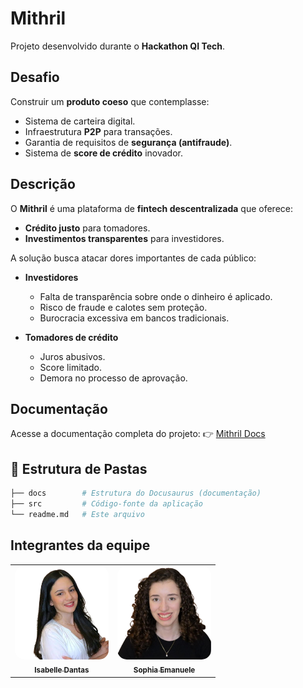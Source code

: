 # Mithril

Projeto desenvolvido durante o **Hackathon QI Tech**.

## Desafio

Construir um **produto coeso** que contemplasse:

* Sistema de carteira digital.
* Infraestrutura **P2P** para transações.
* Garantia de requisitos de **segurança (antifraude)**.
* Sistema de **score de crédito** inovador.

## Descrição

O **Mithril** é uma plataforma de **fintech descentralizada** que oferece:

* **Crédito justo** para tomadores.
* **Investimentos transparentes** para investidores.

A solução busca atacar dores importantes de cada público:

* **Investidores**

  * Falta de transparência sobre onde o dinheiro é aplicado.
  * Risco de fraude e calotes sem proteção.
  * Burocracia excessiva em bancos tradicionais.

* **Tomadores de crédito**

  * Juros abusivos.
  * Score limitado.
  * Demora no processo de aprovação.

## Documentação

Acesse a documentação completa do projeto:
👉 [Mithril Docs](https://sophisenne.github.io/Mithril/)

## 📂 Estrutura de Pastas

```bash
├── docs        # Estrutura do Docusaurus (documentação)
├── src         # Código-fonte da aplicação
└── readme.md   # Este arquivo
```

## Integrantes da equipe

<div align="center">
  <table>
    <tr>
      <td align="center">
        <a href="https://www.linkedin.com/in/iisabelledantas/">
          <img src="./docs/static/img/Isabelle.png" style="border-radius: 10%; width: 150px;" alt="Isabelle Dantas"/><br>
          <sub><b>Isabelle Dantas</b></sub>
        </a>
      </td>
      <td align="center">
        <a href="https://www.linkedin.com/in/sophia-emanuele-de-senne-silva/">
          <img src="./docs/static/img/sophia.png" style="border-radius: 10%; width: 150px;" alt="Sophia Emanuele"/><br>
          <sub><b>Sophia Emanuele</b></sub>
        </a>
      </td>
    </tr>
  </table>
</div>

